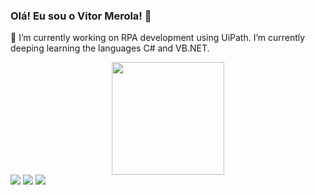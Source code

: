 ### Olá! Eu sou o Vitor Merola! 👋

🔭 I’m currently working on RPA development using UiPath. I’m currently deeping learning the languages C# and VB.NET.

<div align="center">
  <a href="https://github.com/vitormerola">
  <img height="180em" src="https://github-readme-stats.vercel.app/api?username=vitormerola&show_icons=true&theme=dark&include_all_commits=true&count_private=true"/>
</div>

<div> 
    <a href="https://www.linkedin.com/in/vitormerolati/" target="_blank"><img src="https://img.shields.io/badge/-LinkedIn-%230077B5?style=for-the-badge&logo=linkedin&logoColor=white" target="_blank"></a> 
   <a href = "mailto:vitormerola@gmail.com"><img src="https://img.shields.io/badge/-Gmail-%23333?style=for-the-badge&logo=gmail&logoColor=white" target="_blank"></a>
  <a href="https://www.instagram.com/vitormerolati/" target="_blank"><img src="https://img.shields.io/badge/-Instagram-%23E4405F?style=for-the-badge&logo=instagram&logoColor=white" target="_blank"></a>
